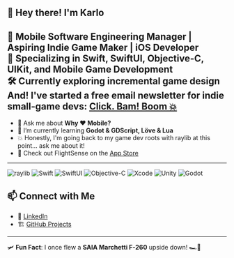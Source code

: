 ## 👋 Hey there! I'm Karlo

<!--
**karlok/karlok** is a ✨ _special_ ✨ repository because its `README.md` (this file) appears on your GitHub profile.

Here are some ideas to get you started:

- 🔭 I’m currently working on ...
- 🌱 I’m currently learning ...
- 👯 I’m looking to collaborate on ...
- 🤔 I’m looking for help with ...
- 💬 Ask me about ...
- 📫 How to reach me: ...
- 😄 Pronouns: ...
- ⚡ Fun fact: ...
-->

🚀 **Mobile Software Engineering Manager | Aspiring Indie Game Maker | iOS Developer**  
🎯 Specializing in **Swift, SwiftUI, Objective-C, UIKit, and Mobile Game Development**  
🛠️ Currently exploring **incremental game design**  
And! I've started a free email newsletter for indie small-game devs: [Click. Bam! Boom 💥](https://www.clickbamboom.com)
---
- 💬 Ask me about **Why ❤️ Mobile?**
- 🌱 I’m currently learning **Godot & GDScript, Löve & Lua**
- 💥 Honestly, I'm going back to my game dev roots with raylib at this point... ask me about it!
- 🛫 Check out FlightSense on the [App Store](https://apps.apple.com/us/app/flightsense/id6736599349)
---
![raylib](https://img.shields.io/badge/raylib?style=for-the-badge&logo=raylib&logoColor=green)
![Swift](https://img.shields.io/badge/Swift-FA7343?style=for-the-badge&logo=swift&logoColor=white)
![SwiftUI](https://img.shields.io/badge/SwiftUI-000000?style=for-the-badge&logo=swift&logoColor=white)
![Objective-C](https://img.shields.io/badge/Objective--C-1572B6?style=for-the-badge&logo=apple&logoColor=white)
![Xcode](https://img.shields.io/badge/Xcode-1575F9?style=for-the-badge&logo=xcode&logoColor=white)
![Unity](https://img.shields.io/badge/Unity-100000?style=for-the-badge&logo=unity&logoColor=white)
![Godot](https://img.shields.io/badge/Godot-478CBF?style=for-the-badge&logo=godot-engine&logoColor=white)

## 📫 Connect with Me
- 💼 [LinkedIn](https://www.linkedin.com/in/karlokilayko)
- 🏗 [GitHub Projects](https://github.com/karlok)
---
🛩️ **Fun Fact**: I once flew a **SAIA Marchetti F-260** upside down! 🏎️💨
